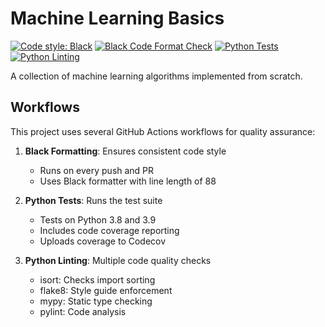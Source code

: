# Machine Learning Basics

[![Code style: Black](https://img.shields.io/badge/code%20style-black-000000.svg)](https://github.com/psf/black)
[![Black Code Format Check](https://github.com/doronpor/ml_basic/actions/workflows/black.yml/badge.svg)](https://github.com/doronpor/ml_basic/actions/workflows/black.yml)
[![Python Tests](https://github.com/doronpor/ml_basic/actions/workflows/python-tests.yml/badge.svg)](https://github.com/doronpor/ml_basic/actions/workflows/python-tests.yml)
[![Python Linting](https://github.com/doronpor/ml_basic/actions/workflows/linting.yml/badge.svg)](https://github.com/doronpor/ml_basic/actions/workflows/linting.yml)

A collection of machine learning algorithms implemented from scratch.

## Workflows

This project uses several GitHub Actions workflows for quality assurance:

1. **Black Formatting**: Ensures consistent code style
   - Runs on every push and PR
   - Uses Black formatter with line length of 88

2. **Python Tests**: Runs the test suite
   - Tests on Python 3.8 and 3.9
   - Includes code coverage reporting
   - Uploads coverage to Codecov

3. **Python Linting**: Multiple code quality checks
   - isort: Checks import sorting
   - flake8: Style guide enforcement
   - mypy: Static type checking
   - pylint: Code analysis
